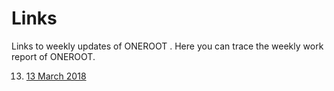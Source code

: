# Links
Links to weekly updates of ONEROOT .
Here you can trace the weekly work report of ONEROOT.

13. [13 March 2018](https://mp.weixin.qq.com/s/44zdETEL3Y9O1E9nhV7p5g)
